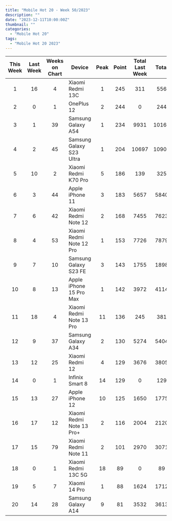 ```yaml
---
title: "Mobile Hot 20 - Week 50/2023"
description: ""
date: "2023-12-11T10:00:00Z"
thumbnail: ""
categories:
  - "Mobile Hot 20"
tags:
  - "Mobile Hot 20 2023"
---
```

<!--more-->
|This Week|Last Week|Weeks on Chart|Device|Peak|Point|Total Last Week|Total|
|:----:|:----:|:----:|----|:----:|:----:|:----:|:----:|
|1|16|4|Xiaomi Redmi 13C|1|245|311|556|
|2|0|1|OnePlus 12|2|244|0|244|
|3|1|39|Samsung Galaxy A54|1|234|9931|10165|
|4|2|45|Samsung Galaxy S23 Ultra|1|204|10697|10901|
|5|10|2|Xiaomi Redmi K70 Pro|5|186|139|325|
|6|3|44|Apple iPhone 11|3|183|5657|5840|
|7|6|42|Xiaomi Redmi Note 12|2|168|7455|7623|
|8|4|53|Xiaomi Redmi Note 12 Pro|1|153|7726|7879|
|9|7|10|Samsung Galaxy S23 FE|3|143|1755|1898|
|10|8|13|Apple iPhone 15 Pro Max|1|142|3972|4114|
|11|18|4|Xiaomi Redmi Note 13 Pro|11|136|245|381|
|12|9|37|Samsung Galaxy A34|2|130|5274|5404|
|13|12|25|Xiaomi Redmi 12|4|129|3676|3805|
|14|0|1|Infinix Smart 8|14|129|0|129|
|15|13|27|Apple iPhone 12|10|125|1650|1775|
|16|17|12|Xiaomi Redmi Note 13 Pro+|2|116|2004|2120|
|17|15|79|Xiaomi Redmi Note 11|2|101|2970|3071|
|18|0|1|Xiaomi Redmi 13C 5G|18|89|0|89|
|19|5|7|Xiaomi 14 Pro|1|88|1624|1712|
|20|14|28|Samsung Galaxy A14|9|81|3532|3613|
